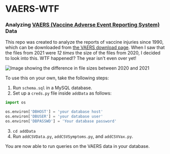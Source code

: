 # VAERS-WTF
### Analyzing [VAERS (Vaccine Adverse Event Reporting System)](https://vaers.hhs.gov/) Data

This repo was created to analyze the reports of vaccine injuries since 1990, which can be downloaded from [the VAERS download page](https://vaers.hhs.gov/data/datasets.html?). When I saw that the files from 2021 were *12 times* the size of the files from 2020, I decided to look into this. WTF happened!? The year isn't even over yet!

![Image showing the difference in file sizes between 2020 and 2021](https://raw.githubusercontent.com/noahbroyles/VAERS-WTF/master/images/filesizes.png)

To use this on your own, take the following steps:
1. Run `schema.sql` in a MySQL database.
2. Set up a `creds.py` file inside `addData` as follows:
  ```python
import os

os.environ['DBHOST'] = 'your database host'
os.environ['DBUSER'] = 'your database user'
os.environ['DBPASSWD'] = 'Your database password'
  ```
3. `cd addData`
4. Run `addCSVData.py`, `addCSVSymptoms.py`, and `addCSVVax.py`.

You are now able to run queries on the VAERS data in your database.
